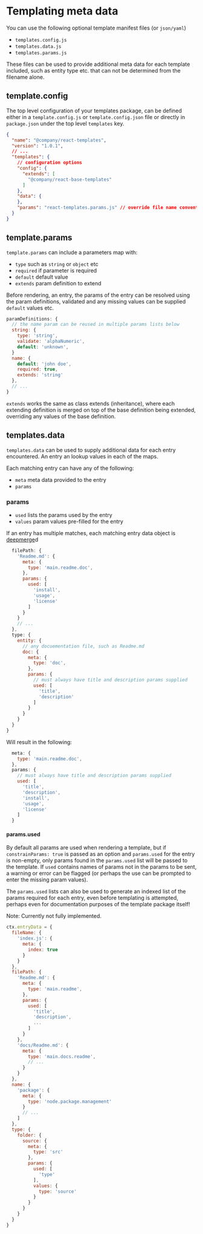 # Templating meta data

You can use the following optional template manifest files (or `json/yaml`)

- `templates.config.js`
- `templates.data.js`
- `templates.params.js`

These files can be used to provide additional meta data for each template included, such as entity type etc. that can not be determined from the filename alone.

## template.config

The top level configuration of your templates package, can be defined either in a `template.config.js` or `template.config.json` file or directly in `package.json` under the top level `templates` key.

```json
{
  "name": "@company/react-templates",
  "version": "1.0.1",
  // ...
  "templates": {
    // configuration options
    "config": {
      "extends": [
        "@company/react-base-templates"
      ]
    },
    "data": {
    },
    "params": "react-templates.params.js" // override file name convention
  }
}
```

## template.params

`template.params` can include a parameters map with:

- `type` such as `string` or `object` etc
- `required` if parameter is required
- `default` default value
- `extends` param definition to extend

Before rendering, an entry, the params of the entry can be resolved using the param definitions, validated and any missing values can be supplied `default` values etc.

```js
paramDefinitions: {
  // the name param can be reused in multiple params lists below
  string: {
    type: 'string',
    validate: 'alphaNumeric',
    default: 'unknown',
  }
  name: {
    default: 'john doe',
    required: true,
    extends: 'string'
  },
  // ...
}
```

`extends` works the same as class extends (inheritance), where each extending definition is merged on top of the base definition being extended, overriding any values of the base definition.

## templates.data

`templates.data` can be used to supply additional data for each entry encountered. An entry an lookup values in each of the maps.

Each matching entry can have any of the following:

- `meta` meta data provided to the entry
- `params`

### params

- `used` lists the params used by the entry
- `values` param values pre-filled for the entry

If an entry has multiple matches, each matching entry data object is [deepmerge](https://www.npmjs.com/package/deepmerge)d

```js
  filePath: {
    'Readme.md': {
      meta: {
        type: 'main.readme.doc',
      },
      params: {
        used: [
          'install',
          'usage',
          'license'
        ]
      }
    }
    // ...
  },
  type: {
    entity: {
      // any docuementation file, such as Readme.md
      doc: {
        meta: {
          type: 'doc',
        },
        params: {
          // must always have title and description params supplied
          used: [
            'title',
            'description'
          ]
        }
      }
    }
  }
}
```

Will result in the following:

```js
  meta: {
    type: 'main.readme.doc',
  },
  params: {
    // must always have title and description params supplied
    used: [
      'title',
      'description',
      'install',
      'usage',
      'license'
    ]
  }
```

#### params.used

By default all params are used when rendering a template, but if `constrainParams: true` is passed as an option and `params.used` for the entry is non-empty, only params found in the `params.used` list will be passed to the template. If `used` contains names of params not in the params to be sent, a warning or error can be flagged (or perhaps the use can be prompted to enter the missing param values).

The `params.used` lists can also be used to generate an indexed list of the params required for each entry, even before templating is attempted, perhaps even for documentation purposes of the template package itself!

Note: Currently not fully implemented.

```js
ctx.entryData = {
  fileName: {
    'index.js': {
      meta: {
        index: true
      }
    }
  },
  filePath: {
    'Readme.md': {
      meta: {
        type: 'main.readme',
      },
      params: {
        used: [
          'title',
          'description',
          ...
        ]
      }
    },
    'docs/Readme.md': {
      meta: {
        type: 'main.docs.readme',
        // ...
      }
    }
  },
  name: {
    'package': {
      meta: {
        type: 'node.package.management'
      }
      // ...
    ]
  },
  type: {
    folder: {
      source: {
        meta: {
          type: 'src'
        },
        params: {
          used: [
            'type'
          ],
          values: {
            type: 'source'
          }
        }
      }
    }
  }
}
```
